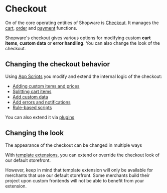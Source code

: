 # Checkout

On of the core operating entities of Shopware is [Checkout](/docs/concepts/commerce/checkout-concept). It manages the [cart](/docs/concepts/commerce/checkout-concept/cart), [order](/docs/concepts/commerce/checkout-concept/orders) and [payment](/docs/concepts/commerce/checkout-concept/payments) functions.

Shopware's checkout gives various options for modifying custom **cart items**, **custom data** or **error handling**. You can also change the look of the checkout.

## Changing the checkout behavior

Using [App Scripts](/docs/guides/plugins/apps/app-scripts) you modify and extend the internal logic of the checkout:

 * [Adding custom items and prices](/docs/guides/plugins/apps/app-scripts/cart-manipulation)
 * [Splitting cart items](/docs/guides/plugins/apps/app-scripts/cart-manipulation#split-line-items)
 * [Add custom data](/docs/guides/plugins/apps/app-scripts/cart-manipulation)
 * [Add errors and notifications](/docs/guides/plugins/apps/app-scripts/cart-manipulation)
 * [Rule-based scripts](/docs/guides/plugins/apps/app-scripts/cart-manipulation)

You can also extend it via [plugins](/docs/guides/plugins/plugins/checkout)

## Changing the look

The appearance of the checkout can be changed in multiple ways

With [template extensions](/docs/guides/plugins/plugins/storefront/customize-templates), you can extend or override the checkout look of our default storefront.

However, keep in mind that template extension will only be available for merchants that use our default storefront. Some merchants build their project upon custom frontends will not be able to benefit from your extension.

